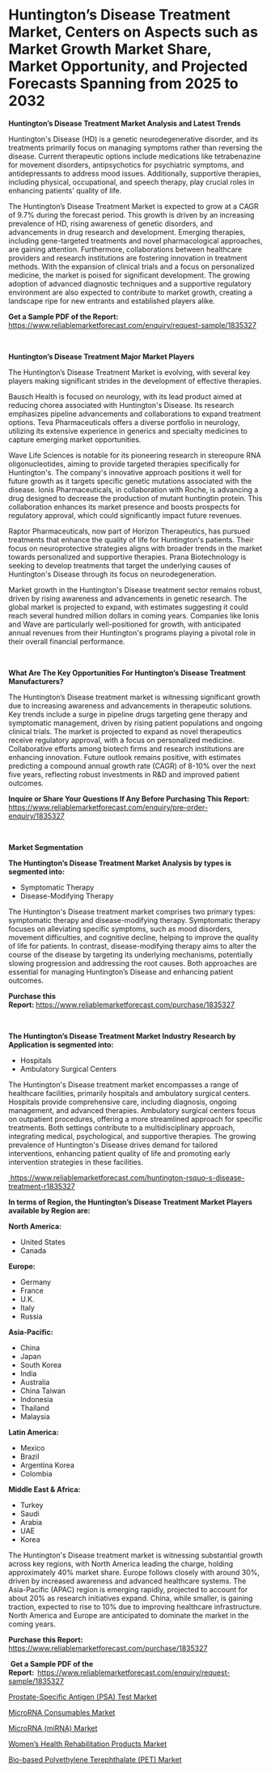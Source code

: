 <p><h1>Huntington’s Disease Treatment Market, Centers on Aspects such as Market Growth Market Share, Market Opportunity, and Projected Forecasts Spanning from 2025 to 2032</h1></p><p><strong>Huntington’s Disease Treatment Market Analysis and Latest Trends</strong></p>
<p><p>Huntington's Disease (HD) is a genetic neurodegenerative disorder, and its treatments primarily focus on managing symptoms rather than reversing the disease. Current therapeutic options include medications like tetrabenazine for movement disorders, antipsychotics for psychiatric symptoms, and antidepressants to address mood issues. Additionally, supportive therapies, including physical, occupational, and speech therapy, play crucial roles in enhancing patients' quality of life.</p><p>The Huntington’s Disease Treatment Market is expected to grow at a CAGR of 9.7% during the forecast period. This growth is driven by an increasing prevalence of HD, rising awareness of genetic disorders, and advancements in drug research and development. Emerging therapies, including gene-targeted treatments and novel pharmacological approaches, are gaining attention. Furthermore, collaborations between healthcare providers and research institutions are fostering innovation in treatment methods. With the expansion of clinical trials and a focus on personalized medicine, the market is poised for significant development. The growing adoption of advanced diagnostic techniques and a supportive regulatory environment are also expected to contribute to market growth, creating a landscape ripe for new entrants and established players alike.</p></p>
<p><strong>Get a Sample PDF of the Report:&nbsp;</strong> <a href="https://www.reliablemarketforecast.com/enquiry/request-sample/1835327?utm_campaign=1897&utm_medium=2&utm_source=Github&utm_content=ia&utm_term=26032025&utm_id=huntingtons-disease-treatment">https://www.reliablemarketforecast.com/enquiry/request-sample/1835327</a></p>
<p>&nbsp;</p>
<p><strong>Huntington’s Disease Treatment Major Market Players</strong></p>
<p><p>The Huntington’s Disease Treatment Market is evolving, with several key players making significant strides in the development of effective therapies. </p><p>Bausch Health is focused on neurology, with its lead product aimed at reducing chorea associated with Huntington's Disease. Its research emphasizes pipeline advancements and collaborations to expand treatment options. Teva Pharmaceuticals offers a diverse portfolio in neurology, utilizing its extensive experience in generics and specialty medicines to capture emerging market opportunities. </p><p>Wave Life Sciences is notable for its pioneering research in stereopure RNA oligonucleotides, aiming to provide targeted therapies specifically for Huntington's. The company's innovative approach positions it well for future growth as it targets specific genetic mutations associated with the disease. Ionis Pharmaceuticals, in collaboration with Roche, is advancing a drug designed to decrease the production of mutant huntingtin protein. This collaboration enhances its market presence and boosts prospects for regulatory approval, which could significantly impact future revenues. </p><p>Raptor Pharmaceuticals, now part of Horizon Therapeutics, has pursued treatments that enhance the quality of life for Huntington's patients. Their focus on neuroprotective strategies aligns with broader trends in the market towards personalized and supportive therapies. Prana Biotechnology is seeking to develop treatments that target the underlying causes of Huntington's Disease through its focus on neurodegeneration. </p><p>Market growth in the Huntington's Disease treatment sector remains robust, driven by rising awareness and advancements in genetic research. The global market is projected to expand, with estimates suggesting it could reach several hundred million dollars in coming years. Companies like Ionis and Wave are particularly well-positioned for growth, with anticipated annual revenues from their Huntington's programs playing a pivotal role in their overall financial performance.</p></p>
<p>&nbsp;</p>
<p><strong>What Are The Key Opportunities For Huntington’s Disease Treatment Manufacturers?</strong></p>
<p><p>The Huntington’s Disease treatment market is witnessing significant growth due to increasing awareness and advancements in therapeutic solutions. Key trends include a surge in pipeline drugs targeting gene therapy and symptomatic management, driven by rising patient populations and ongoing clinical trials. The market is projected to expand as novel therapeutics receive regulatory approval, with a focus on personalized medicine. Collaborative efforts among biotech firms and research institutions are enhancing innovation. Future outlook remains positive, with estimates predicting a compound annual growth rate (CAGR) of 8-10% over the next five years, reflecting robust investments in R&D and improved patient outcomes.</p></p>
<p><strong>Inquire or Share Your Questions If Any Before Purchasing This Report:</strong> <a href="https://www.reliablemarketforecast.com/enquiry/pre-order-enquiry/1835327?utm_campaign=1897&utm_medium=2&utm_source=Github&utm_content=ia&utm_term=26032025&utm_id=huntingtons-disease-treatment">https://www.reliablemarketforecast.com/enquiry/pre-order-enquiry/1835327</a></p>
<p>&nbsp;</p>
<p><strong>Market Segmentation</strong></p>
<p><strong>The Huntington’s Disease Treatment Market Analysis by types is segmented into:</strong></p>
<p><ul><li>Symptomatic Therapy</li><li>Disease-Modifying Therapy</li></ul></p>
<p><p>The Huntington's Disease treatment market comprises two primary types: symptomatic therapy and disease-modifying therapy. Symptomatic therapy focuses on alleviating specific symptoms, such as mood disorders, movement difficulties, and cognitive decline, helping to improve the quality of life for patients. In contrast, disease-modifying therapy aims to alter the course of the disease by targeting its underlying mechanisms, potentially slowing progression and addressing the root causes. Both approaches are essential for managing Huntington’s Disease and enhancing patient outcomes.</p></p>
<p><strong>Purchase this Report:&nbsp;</strong><a href="https://www.reliablemarketforecast.com/purchase/1835327?utm_campaign=1897&utm_medium=2&utm_source=Github&utm_content=ia&utm_term=26032025&utm_id=huntingtons-disease-treatment">https://www.reliablemarketforecast.com/purchase/1835327</a></p>
<p>&nbsp;</p>
<p><strong>The Huntington’s Disease Treatment Market Industry Research by Application is segmented into:</strong></p>
<p><ul><li>Hospitals</li><li>Ambulatory Surgical Centers</li></ul></p>
<p><p>The Huntington's Disease treatment market encompasses a range of healthcare facilities, primarily hospitals and ambulatory surgical centers. Hospitals provide comprehensive care, including diagnosis, ongoing management, and advanced therapies. Ambulatory surgical centers focus on outpatient procedures, offering a more streamlined approach for specific treatments. Both settings contribute to a multidisciplinary approach, integrating medical, psychological, and supportive therapies. The growing prevalence of Huntington's Disease drives demand for tailored interventions, enhancing patient quality of life and promoting early intervention strategies in these facilities.</p></p>
<p><a href="https://www.reliablemarketforecast.com/huntington-rsquo-s-disease-treatment-r1835327?utm_campaign=1897&utm_medium=2&utm_source=Github&utm_content=ia&utm_term=26032025&utm_id=huntingtons-disease-treatment">&nbsp;https://www.reliablemarketforecast.com/huntington-rsquo-s-disease-treatment-r1835327</a></p>
<p><strong>In terms of Region, the Huntington’s Disease Treatment Market Players available by Region are:</strong></p>
<p>
    <p> <strong> North America: </strong>
        <ul>
            <li>United States</li>
            <li>Canada</li>
        </ul>
        </p> 
    <p> <strong> Europe: </strong>
        <ul>
            <li>Germany</li>
            <li>France</li>
            <li>U.K.</li>
            <li>Italy</li>
            <li>Russia</li>
        </ul>
        </p> 
    <p> <strong> Asia-Pacific: </strong>
        <ul>
            <li>China</li>
            <li>Japan</li>
            <li>South Korea</li>
            <li>India</li>
            <li>Australia</li>
            <li>China Taiwan</li>
            <li>Indonesia</li>
            <li>Thailand</li>
            <li>Malaysia</li>
        </ul>
        </p> 
    <p> <strong> Latin America: </strong>
        <ul>
            <li>Mexico</li>
            <li>Brazil</li>
            <li>Argentina Korea</li>
            <li>Colombia</li>
        </ul>
        </p> 
    <p> <strong> Middle East & Africa: </strong>
        <ul>
            <li>Turkey</li>
            <li>Saudi</li>
            <li>Arabia</li>
            <li>UAE</li>
            <li>Korea</li>
        </ul>
    </p>
    </p>
<p><p>The Huntington's Disease treatment market is witnessing substantial growth across key regions, with North America leading the charge, holding approximately 40% market share. Europe follows closely with around 30%, driven by increased awareness and advanced healthcare systems. The Asia-Pacific (APAC) region is emerging rapidly, projected to account for about 20% as research initiatives expand. China, while smaller, is gaining traction, expected to rise to 10% due to improving healthcare infrastructure. North America and Europe are anticipated to dominate the market in the coming years.</p></p>
<p><strong>Purchase this Report: </strong><a href="https://www.reliablemarketforecast.com/purchase/1835327?utm_campaign=1897&utm_medium=2&utm_source=Github&utm_content=ia&utm_term=26032025&utm_id=huntingtons-disease-treatment">https://www.reliablemarketforecast.com/purchase/1835327</a></p>
<p>&nbsp;<strong>Get a Sample PDF of the Report:&nbsp;&nbsp;</strong><a href="https://www.reliablemarketforecast.com/enquiry/request-sample/1835327?utm_campaign=1897&utm_medium=2&utm_source=Github&utm_content=ia&utm_term=26032025&utm_id=huntingtons-disease-treatment">https://www.reliablemarketforecast.com/enquiry/request-sample/1835327</a></p>
<p><strong></strong></p>
<p><p><a href="https://github.com/lolahberkik5/Market-Research-Report-List-1/blob/main/prostate-specific-antigen-psa-test-market.md?utm_campaign=1897&utm_medium=2&utm_source=Github&utm_content=ia&utm_term=26032025&utm_id=huntingtons-disease-treatment">Prostate-Specific Antigen (PSA) Test Market</a></p><p><a href="https://github.com/resiebustin/Market-Research-Report-List-1/blob/main/microrna-consumables-market.md?utm_campaign=1897&utm_medium=2&utm_source=Github&utm_content=ia&utm_term=26032025&utm_id=huntingtons-disease-treatment">MicroRNA Consumables Market</a></p><p><a href="https://github.com/safatabhee/Market-Research-Report-List-1/blob/main/microrna-mirna-market.md?utm_campaign=1897&utm_medium=2&utm_source=Github&utm_content=ia&utm_term=26032025&utm_id=huntingtons-disease-treatment">MicroRNA (miRNA) Market</a></p><p><a href="https://github.com/dubelsuehsik/Market-Research-Report-List-1/blob/main/womens-health-rehabilitation-products-market.md?utm_campaign=1897&utm_medium=2&utm_source=Github&utm_content=ia&utm_term=26032025&utm_id=huntingtons-disease-treatment">Women’s Health Rehabilitation Products Market</a></p><p><a href="https://github.com/rndwazeri/Market-Research-Report-List-1/blob/main/bio-based-polyethylene-terephthalate-pet-market.md?utm_campaign=1897&utm_medium=2&utm_source=Github&utm_content=ia&utm_term=26032025&utm_id=huntingtons-disease-treatment">Bio-based Polyethylene Terephthalate (PET) Market</a></p></p>
